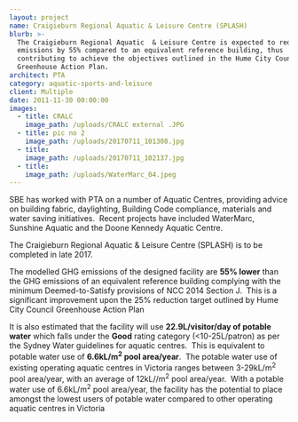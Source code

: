```yaml
---
layout: project
name: Craigieburn Regional Aquatic & Leisure Centre (SPLASH)
blurb: >-
  The Craigieburn Regional Aquatic  & Leisure Centre is expected to reduce GHG
  emissions by 55% compared to an equivalent reference building, thus
  contributing to achieve the objectives outlined in the Hume City Council
  Greenhouse Action Plan.
architect: PTA
category: aquatic-sports-and-leisure
client: Multiple
date: 2011-11-30 00:00:00
images:
  - title: CRALC
    image_path: /uploads/CRALC external .JPG
  - title: pic no 2
    image_path: /uploads/20170711_101308.jpg
  - title:
    image_path: /uploads/20170711_102137.jpg
  - title:
    image_path: /uploads/WaterMarc_04.jpeg
---
```



SBE has worked with PTA on a number of Aquatic Centres, providing advice on building fabric, daylighting, Building Code compliance, materials and water saving initiatives.&nbsp; Recent projects have included WaterMarc, Sunshine Aquatic and the Doone Kennedy Aquatic Centre.

The Craigieburn Regional Aquatic & Leisure Centre (SPLASH) is to be completed in late 2017.

The modelled GHG emissions of the designed facility are **55% lower** than the GHG emissions of an equivalent reference building complying with the minimum Deemed-to-Satisfy provisions of NCC 2014 Section J.&nbsp; This is a significant improvement upon the 25% reduction target outlined by Hume City Council Greenhouse Action Plan

It is also estimated that the facility will use **22.9L/visitor/day of potable water** which falls under the **Good** rating category (&lt;10-25L/patron) as per the Sydney Water guidelines for aquatic centres.&nbsp; This is equivalent to potable water use of **6.6kL/m<sup>2</sup> pool area/year**.&nbsp; The potable water use of existing operating aquatic centres in Victoria ranges between 3-29kL/m<sup>2</sup> pool area/year, with an average of 12kL//m<sup>2</sup> pool area/year.&nbsp; With a potable water use of 6.6kL/m<sup>2</sup> pool area/year, the facility has the potential to place amongst the lowest users of potable water compared to other operating aquatic centres in Victoria